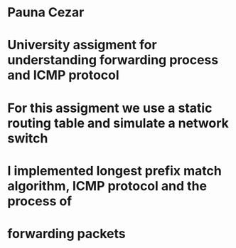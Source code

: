 # Pauna Cezar

# University assigment for understanding forwarding process and ICMP protocol
# For this assigment we use a static routing table and simulate a network switch
# I implemented longest prefix match algorithm, ICMP protocol and the process of
# forwarding packets
 

